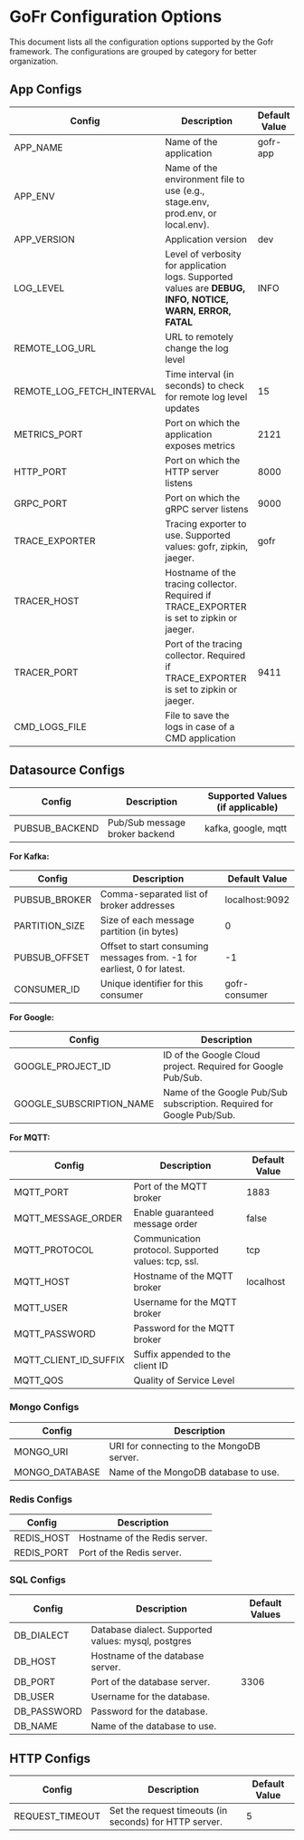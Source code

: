 
# GoFr Configuration Options

This document lists all the configuration options supported by the Gofr framework. The configurations are grouped by category for better organization.

## App Configs

| Config                | Description                                                                                               | Default Value |
|-----------------------|-----------------------------------------------------------------------------------------------------------|---|
| APP_NAME              | Name of the application                                                                                   | gofr-app |
| APP_ENV               | Name of the environment file to use (e.g., stage.env, prod.env, or local.env).                            | |
| APP_VERSION           | Application version                                                                                       | dev |
| LOG_LEVEL             | Level of verbosity for application logs. Supported values are **DEBUG, INFO, NOTICE, WARN, ERROR, FATAL** | INFO |
| REMOTE_LOG_URL        | URL to remotely change the log level                                                                      | |
| REMOTE_LOG_FETCH_INTERVAL | Time interval (in seconds) to check for remote log level updates                                          | 15 |
| METRICS_PORT          | Port on which the application exposes metrics                                                             | 2121 |
| HTTP_PORT             | Port on which the HTTP server listens                                                                     | 8000 |
| GRPC_PORT             | Port on which the gRPC server listens                                                                     | 9000 |
| TRACE_EXPORTER        | Tracing exporter to use. Supported values: gofr, zipkin, jaeger.                                          | gofr |
| TRACER_HOST           | Hostname of the tracing collector. Required if TRACE_EXPORTER is set to zipkin or jaeger.                 | |
| TRACER_PORT           | Port of the tracing collector. Required if TRACE_EXPORTER is set to zipkin or jaeger.                     | 9411 |
| CMD_LOGS_FILE         | File to save the logs in case of a CMD application                                                        |

## Datasource Configs

| Config | Description | Supported Values (if applicable) |
|---|---|---|
| PUBSUB_BACKEND | Pub/Sub message broker backend | kafka, google, mqtt |

**For Kafka:**

| Config | Description | Default Value |
|---|---|---|
| PUBSUB_BROKER | Comma-separated list of broker addresses | localhost:9092 |
| PARTITION_SIZE | Size of each message partition (in bytes) | 0 |
| PUBSUB_OFFSET | Offset to start consuming messages from. -1 for earliest, 0 for latest. | -1 |
| CONSUMER_ID | Unique identifier for this consumer | gofr-consumer |

**For Google:**

| Config | Description |
|---|---|
| GOOGLE_PROJECT_ID | ID of the Google Cloud project. Required for Google Pub/Sub. |
| GOOGLE_SUBSCRIPTION_NAME | Name of the Google Pub/Sub subscription. Required for Google Pub/Sub. |

**For MQTT:**

| Config | Description                                         | Default Value            |
|---|-----------------------------------------------------|--------------------------|
| MQTT_PORT | Port of the MQTT broker                             | 1883                     |
| MQTT_MESSAGE_ORDER | Enable guaranteed message order                     | false                    |
| MQTT_PROTOCOL | Communication protocol. Supported values: tcp, ssl. | tcp                      |
| MQTT_HOST | Hostname of the MQTT broker                         | localhost                |
| MQTT_USER | Username for the MQTT broker                        |                          |
| MQTT_PASSWORD | Password for the MQTT broker                        |                          |
| MQTT_CLIENT_ID_SUFFIX | Suffix appended to the client ID                    |                          |
 | MQTT_QOS| Quality of Service Level                            | |

### Mongo Configs

| Config | Description                                                |
|---|------------------------------------------------------------|
| MONGO_URI | URI for connecting to the MongoDB server.                  |
| MONGO_DATABASE | Name of the MongoDB database to use. |

### Redis Configs

| Config | Description |
|---|---|
| REDIS_HOST | Hostname of the Redis server. |
| REDIS_PORT | Port of the Redis server. |

### SQL Configs

| Config | Description                           | Default Values  |
|---|---------------------------------------|-----------------|
| DB_DIALECT | Database dialect. Supported values: mysql, postgres |  |
| DB_HOST | Hostname of the database server.      |                 |
| DB_PORT | Port of the database server.          | 3306            |
| DB_USER | Username for the database.            |                 |
| DB_PASSWORD | Password for the database.            |                 |
| DB_NAME | Name of the database to use.          |                 |

## HTTP Configs

| Config | Description | Default Value |
|---|---|---------------|
| REQUEST_TIMEOUT | Set the request timeouts (in seconds) for HTTP server. | 5             |

